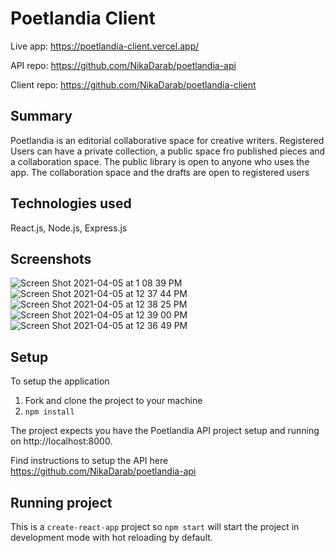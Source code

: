 # Poetlandia Client

Live app: https://poetlandia-client.vercel.app/

API repo: https://github.com/NikaDarab/poetlandia-api

Client repo: https://github.com/NikaDarab/poetlandia-client

## Summary

Poetlandia is an editorial collaborative space for creative writers. Registered Users can have a private collection, a public space fro published pieces and a collaboration space. The public library is open to anyone who uses the app. The collaboration space and the drafts are open to registered users

## Technologies used

React.js, Node.js, Express.js

## Screenshots

![Screen Shot 2021-04-05 at 1 08 39 PM](https://user-images.githubusercontent.com/43226446/113608398-289db780-9610-11eb-8245-c1e622f93d4a.png)
![Screen Shot 2021-04-05 at 12 37 44 PM](https://user-images.githubusercontent.com/43226446/113608489-41a66880-9610-11eb-8bac-27bf1e61379e.png)
![Screen Shot 2021-04-05 at 12 38 25 PM](https://user-images.githubusercontent.com/43226446/113608501-4834e000-9610-11eb-98e0-49e6f3691350.png)
![Screen Shot 2021-04-05 at 12 39 00 PM](https://user-images.githubusercontent.com/43226446/113608409-2c313e80-9610-11eb-8d62-68b88132bcee.png)
![Screen Shot 2021-04-05 at 12 36 49 PM](https://user-images.githubusercontent.com/43226446/113608426-32271f80-9610-11eb-9807-c1d0fbbc5478.png)

## Setup

To setup the application

1. Fork and clone the project to your machine
2. `npm install`

The project expects you have the Poetlandia API project setup and running on http://localhost:8000.

Find instructions to setup the API here https://github.com/NikaDarab/poetlandia-api

## Running project

This is a `create-react-app` project so `npm start` will start the project in development mode with hot reloading by default.
